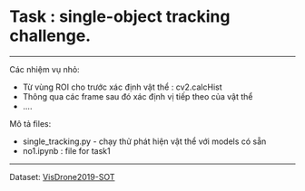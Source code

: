 # Task : single-object tracking challenge. 
***
Các nhiệm vụ nhỏ:
- Từ vùng ROI cho trước xác định vật thể : cv2.calcHist
- Thông qua các frame sau đó xác định vị tiếp theo của vật thể
- ....

Mô tả files:
- single_tracking.py - chạy thử phát hiện vật thể với models có sẵn
- no1.ipynb : file for task1
***
Dataset: [VisDrone2019-SOT](https://github.com/VisDrone/VisDrone-Dataset)
